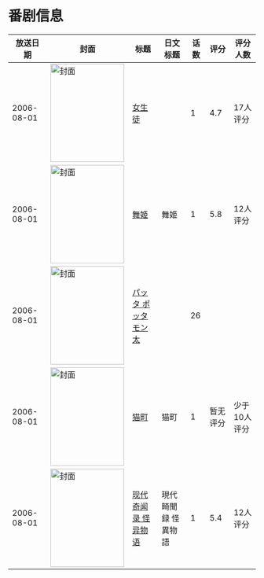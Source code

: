 # 番剧信息

|放送日期|封面|标题|日文标题|话数|评分|评分人数|
|---|---|---|---|---|---|---|
|2006-08-01|<img src="https://lain.bgm.tv/pic/cover/c/30/64/112455_kRs2H.jpg" alt="封面" style="width:150px;height:200px;object-fit:cover;">|[女生徒](https://bangumi.tv/subject/112455)||1|4.7|17人评分|
|2006-08-01|<img src="https://lain.bgm.tv/pic/cover/c/b5/f9/154089_MO6u9.jpg" alt="封面" style="width:150px;height:200px;object-fit:cover;">|[舞姬](https://bangumi.tv/subject/154089)|舞姬|1|5.8|12人评分|
|2006-08-01|<img src="https://lain.bgm.tv/pic/cover/c/92/2c/188867_Vg3B5.jpg" alt="封面" style="width:150px;height:200px;object-fit:cover;">|[パッタ ポッタ モン太](https://bangumi.tv/subject/188867)||26|||
|2006-08-01|<img src="https://lain.bgm.tv/pic/cover/c/28/be/210837_d5NYU.jpg" alt="封面" style="width:150px;height:200px;object-fit:cover;">|[猫町](https://bangumi.tv/subject/210837)|猫町|1|暂无评分|少于10人评分|
|2006-08-01|<img src="https://lain.bgm.tv/pic/cover/c/01/71/211279_i5865.jpg" alt="封面" style="width:150px;height:200px;object-fit:cover;">|[现代奇闻录 怪异物语](https://bangumi.tv/subject/211279)|現代畸聞録 怪異物語|1|5.4|12人评分|

